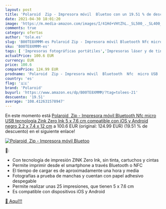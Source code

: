 ```yaml
---
layout: post
title: 'Polaroid  Zip - Impresora móvil  Bluetoo con un 19.51 % de descuento'
date: 2021-04-30 18:01:20
image: 'https://m.media-amazon.com/images/I/41Hd+VHtZhL._SL500_._SL400_.jpg'
comments: true
category: ofertas
author: 'tole.es'
slug: 'B00TE8XMMM-es Polaroid Zip - Impresora móvil Bluetooth Nfc micro USB...'
sku: 'B00TE8XMMM-es'
tags: [ 'Impresoras fotográficas portátiles','Impresoras láser y de tinta','Impresoras y accesorios','Informática','android','polaroid', ]
actualPrice: 100.6 EUR
currency: EUR
price: 100.6
comparePrice: 124.99 EUR
prodname: 'Polaroid  Zip - Impresora móvil  Bluetooth  Nfc  micro USB  tecnología Zink Zero Ink  5 x 7.6 cm  compatible con iOS y Android  negro  2.2 x 7.4 x 12 cm'
country: 'es'
flag: '🇪🇸'
brand: 'Polaroid'
buyurl: 'https://www.amazon.es/dp/B00TE8XMMM/?tag=tolees-21'
descuento: '19.51'
average: '108.412631578947'
---
```


En este momento está [Polaroid  Zip - Impresora móvil  Bluetooth  Nfc  micro USB  tecnología Zink Zero Ink  5 x 7.6 cm  compatible con iOS y Android  negro  2.2 x 7.4 x 12 cm](https://www.amazon.es/dp/B00TE8XMMM/?tag=tolees-21) a 100.6 EUR (original: 124.99 EUR) (19.51 %  de descuento) en el siguiente enlace!

[![Polaroid  Zip - Impresora móvil  Bluetoo](https://m.media-amazon.com/images/I/41Hd+VHtZhL._SL500_._SL400_.jpg)](https://www.amazon.es/dp/B00TE8XMMM/?tag=tolees-21)

🔎:

- Con tecnología de impresión ZINK Zero Ink, sin tinta, cartuchos y cintas
- Permite imprimir desde el smartphone a través Bluetooth o NFC
- El tiempo de cargar es de aproximadamente una hora y media
- Fotografías a prueba de manchas y cuentan con papel adhesivo despegable
- Permite realizar unas 25 impresiones, que tienen 5 x 7.6 cm
- Es compatible con dispositivos iOS y Android

[🛒 Aquí!!!](https://www.amazon.es/dp/B00TE8XMMM/?tag=tolees-21)
